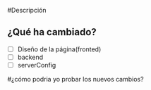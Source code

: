 #Descripción

## ¿Qué ha cambiado?
- [ ] Diseño de la página(fronted)
- [ ] backend
- [ ] serverConfig

#¿cómo podria yo probar los nuevos cambios?
